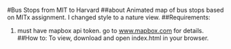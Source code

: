 #Bus Stops from MIT to Harvard
##about
Animated map of bus stops based on MITx assignment. I changed style to a nature view.
##Requirements:
1) must have mapbox api token. go to www.mapbox.com for details.
##How to:
To view, download and open index.html in your browser.
